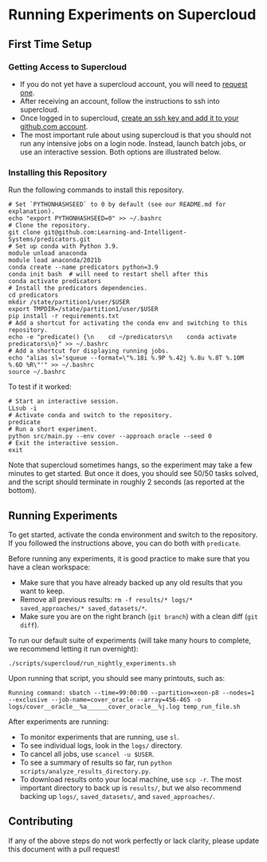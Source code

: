 # Running Experiments on Supercloud

## First Time Setup

### Getting Access to Supercloud

* If you do not yet have a supercloud account, you will need to [request one](https://supercloud.mit.edu/requesting-account). 
* After receiving an account, follow the instructions to ssh into supercloud.
* Once logged in to supercloud, [create an ssh key and add it to your github.com account](https://docs.github.com/en/authentication/connecting-to-github-with-ssh/generating-a-new-ssh-key-and-adding-it-to-the-ssh-agent).
* The most important rule about using supercloud is that you should not run any intensive jobs on a login node. Instead, launch batch jobs, or use an interactive session. Both options are illustrated below.

### Installing this Repository

Run the following commands to install this repository.

```
# Set `PYTHONHASHSEED` to 0 by default (see our README.md for explanation).
echo "export PYTHONHASHSEED=0" >> ~/.bashrc
# Clone the repository.
git clone git@github.com:Learning-and-Intelligent-Systems/predicators.git
# Set up conda with Python 3.9.
module unload anaconda
module load anaconda/2021b
conda create --name predicators python=3.9
conda init bash  # will need to restart shell after this
conda activate predicators
# Install the predicators dependencies.
cd predicators
mkdir /state/partition1/user/$USER
export TMPDIR=/state/partition1/user/$USER
pip install -r requirements.txt
# Add a shortcut for activating the conda env and switching to this repository.
echo -e "predicate() {\n    cd ~/predicators\n    conda activate predicators\n}" >> ~/.bashrc
# Add a shortcut for displaying running jobs.
echo "alias sl='squeue --format=\"%.18i %.9P %.42j %.8u %.8T %.10M %.6D %R\"'" >> ~/.bashrc
source ~/.bashrc
```
To test if it worked:
```
# Start an interactive session.
LLsub -i
# Activate conda and switch to the repository.
predicate
# Run a short experiment.
python src/main.py --env cover --approach oracle --seed 0
# Exit the interactive session.
exit
```
Note that supercloud sometimes hangs, so the experiment may take a few minutes to get started. But once it does, you should see 50/50 tasks solved, and the script should terminate in roughly 2 seconds (as reported at the bottom).

## Running Experiments

To get started, activate the conda environment and switch to the repository. If you followed the instructions above, you can do both with `predicate`.

Before running any experiments, it is good practice to make sure that you have a clean workspace:
* Make sure that you have already backed up any old results that you want to keep.
* Remove all previous results: `rm -f results/* logs/* saved_approaches/* saved_datasets/*`.
* Make sure you are on the right branch (`git branch`) with a clean diff (`git diff`).

To run our default suite of experiments (will take many hours to complete, we recommend letting it run overnight):
```
./scripts/supercloud/run_nightly_experiments.sh
```

Upon running that script, you should see many printouts, such as:
```
Running command: sbatch --time=99:00:00 --partition=xeon-p8 --nodes=1 --exclusive --job-name=cover_oracle --array=456-465 -o logs/cover__oracle__%a______cover_oracle__%j.log temp_run_file.sh
```

After experiments are running:
* To monitor experiments that are running, use `sl`.
* To see individual logs, look in the `logs/` directory.
* To cancel all jobs, use `scancel -u $USER`.
* To see a summary of results so far, run `python scripts/analyze_results_directory.py`.
* To download results onto your local machine, use `scp -r`. The most important directory to back up is `results/`, but we also recommend backing up `logs/`, `saved_datasets/`, and `saved_approaches/`.

## Contributing

If any of the above steps do not work perfectly or lack clarity, please update this document with a pull request!
